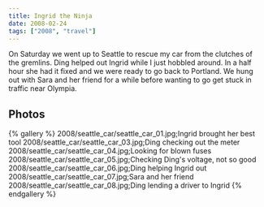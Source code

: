 ```yaml
---
title: Ingrid the Ninja
date: 2008-02-24
tags: ["2008", "travel"]
---
```

On Saturday we went up to Seattle to rescue my car from the clutches of the gremlins.  Ding helped out Ingrid while I just hobbled around.  In a half hour she had it fixed and we were ready to go back to Portland.  We hung out with Sara and her friend for a while before wanting to go get stuck in traffic near Olympia.

## Photos 

{% gallery %} 
2008/seattle_car/seattle_car_01.jpg;Ingrid brought her best tool
2008/seattle_car/seattle_car_03.jpg;Ding checking out the meter
2008/seattle_car/seattle_car_04.jpg;Looking for blown fuses
2008/seattle_car/seattle_car_05.jpg;Checking Ding's voltage, not so good
2008/seattle_car/seattle_car_06.jpg;Ding helping Ingrid out
2008/seattle_car/seattle_car_07.jpg;Sara and her friend
2008/seattle_car/seattle_car_08.jpg;Ding lending a driver to Ingrid
{% endgallery %}
